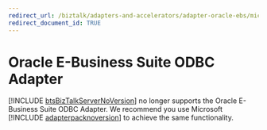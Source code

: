 ```yaml
---
redirect_url: /biztalk/adapters-and-accelerators/adapter-oracle-ebs/microsoft-biztalk-adapter-for-oracle-e-business-suite-documentation
redirect_document_id: TRUE
--- 
```



# Oracle E-Business Suite ODBC Adapter

[!INCLUDE [btsBizTalkServerNoVersion](../includes/btsbiztalkservernoversion-md.md)] no longer supports the Oracle E-Business Suite ODBC Adapter. We recommend you use Microsoft [!INCLUDE [adapterpacknoversion](../includes/adapterpacknoversion-md.md)] to achieve the same functionality.  
